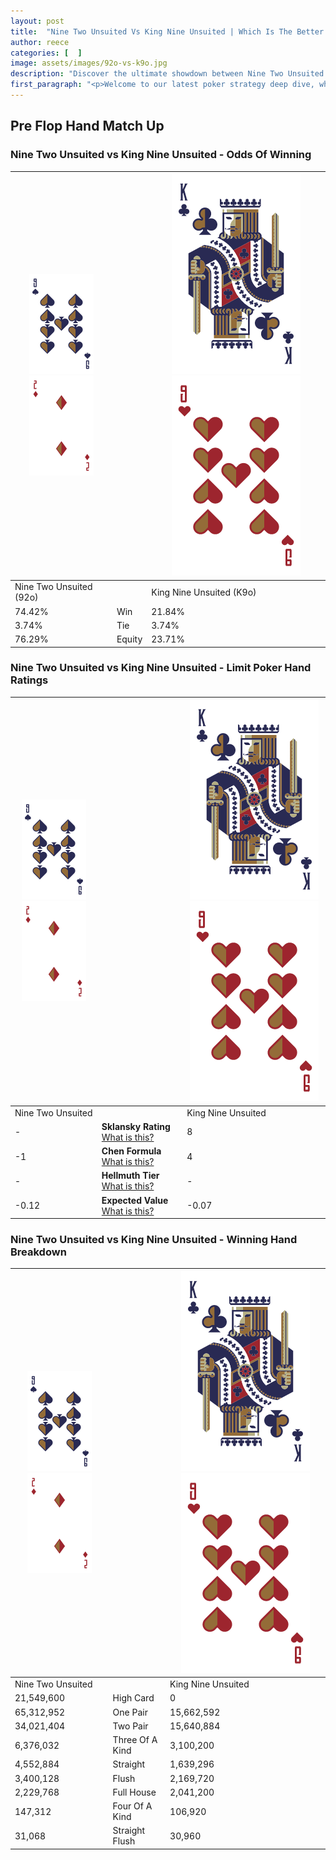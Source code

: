 ```yaml
---
layout: post
title:  "Nine Two Unsuited Vs King Nine Unsuited | Which Is The Better Hand In Poker? A Complete Guide"
author: reece
categories: [  ]
image: assets/images/92o-vs-k9o.jpg
description: "Discover the ultimate showdown between Nine Two Unsuited and King Nine Unsuited in poker! Uncover the odds, strategies, and scenarios where one hand triumphs over the other. Get ready to up your poker game with this thrilling analysis."
first_paragraph: "<p>Welcome to our latest poker strategy deep dive, where we're pitting two distinct hands against each other in a high-stakes showdown: Nine Two Unsuited vs King Nine Unsuited.</p><p>In the dynamic world of poker, every decision counts, and knowing which hand holds the upper hand is key to your success at the table.</p><p>In this article, we'll dissect these two hands, explore the scenarios where one dominates the other, and equip you with the knowledge to make strategic choices that can tip the odds in your favor.</p><p>Get ready to unravel the intriguing dynamics of these poker hands and elevate your game to new heights.</p>"
---
```




[comment]: # (sp0)

## Pre Flop Hand Match Up

<div class="table hand-ratings" markdown="1"> 



### Nine Two Unsuited vs King Nine Unsuited - Odds Of Winning


    
| ![image info](assets/images/hand1/9.png) ![image info](assets/images/hand1/2o.png) |  | ![image info](assets/images/hand2/K.png) ![image info](assets/images/hand2/9o.png) |
| -------- | -------- | -------- |
| Nine Two Unsuited (92o) |  | King Nine Unsuited (K9o) |
| 74.42% | Win | 21.84% |
| 3.74% | Tie | 3.74% |
| 76.29% | Equity | 23.71% |




[comment]: # (sp1)



### Nine Two Unsuited vs King Nine Unsuited - Limit Poker Hand Ratings


    
| ![image info](assets/images/hand1/9.png) ![image info](assets/images/hand1/2o.png) |  | ![image info](assets/images/hand2/K.png) ![image info](assets/images/hand2/9o.png) |
| -------- | -------- | -------- |
| Nine Two Unsuited |  | King Nine Unsuited |
| - | **Sklansky Rating** [What is this?](/sklansky-rating-explained) | 8 |
| -1 | **Chen Formula** [What is this?](/chen-formula-explained) | 4 |
| - | **Hellmuth Tier** [What is this?](/Hellmuth-tier-explained) | - |
| -0.12 | **Expected Value** [What is this?](/expected-value-explained) | -0.07 |




[comment]: # (sp2)



### Nine Two Unsuited vs King Nine Unsuited - Winning Hand Breakdown


    
| ![image info](assets/images/hand1/9.png) ![image info](assets/images/hand1/2o.png) |  | ![image info](assets/images/hand2/K.png) ![image info](assets/images/hand2/9o.png) |
| -------- | -------- | -------- |
| Nine Two Unsuited |  | King Nine Unsuited |
| 21,549,600 | High Card | 0 |
| 65,312,952 | One Pair | 15,662,592 |
| 34,021,404 | Two Pair | 15,640,884 |
| 6,376,032 | Three Of A Kind | 3,100,200 |
| 4,552,884 | Straight | 1,639,296 |
| 3,400,128 | Flush | 2,169,720 |
| 2,229,768 | Full House | 2,041,200 |
| 147,312 | Four Of A Kind | 106,920 |
| 31,068 | Straight Flush | 30,960 |




[comment]: # (sp3)



</div>

[comment]: # (sp4)



[comment]: # (sp5)

